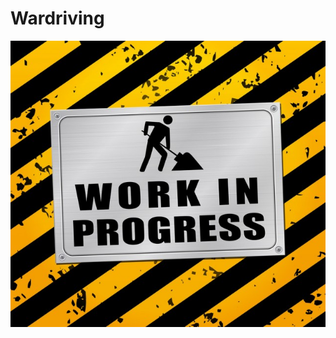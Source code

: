 # Wardriving
![](https://raw.githubusercontent.com/H3xFiles/gitMaterial/master/proxy.duckduckgo.com.jpg)
